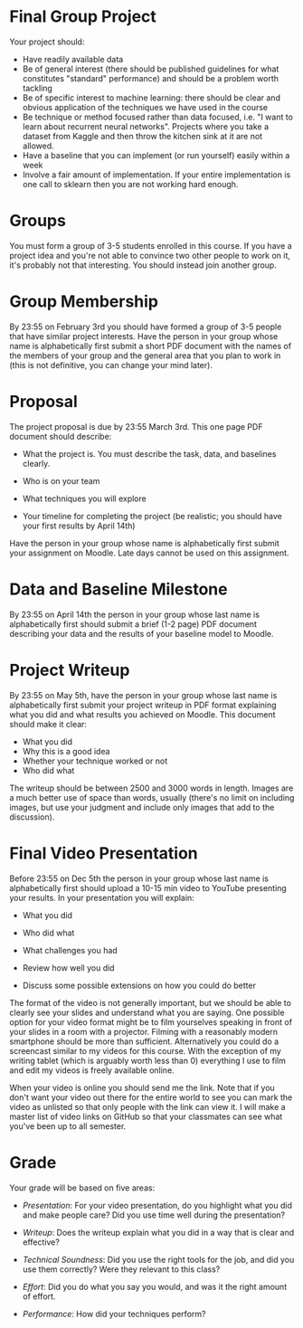 Final Group Project 
==================

Your project should: 

* Have readily available data
* Be of general interest (there should be published guidelines for what constitutes "standard" performance) and should be a problem worth tackling
* Be of specific interest to machine learning: there should be clear and obvious application of the techniques we have used in the course
* Be technique or method focused rather than data focused, i.e. "I want to learn about recurrent neural networks".  Projects where you take a dataset from Kaggle and then throw the kitchen sink at it are not allowed. 
* Have a baseline that you can implement (or run yourself) easily within a week
* Involve a fair amount of implementation.  If your entire implementation is one call to sklearn then you are not working hard enough. 

Groups
==================

You must form a group of 3-5 students enrolled in this course.  If you have a project idea and you're not able to convince two other people to work on it, it's probably not that interesting.  You should instead join another group.  

Group Membership 
==================
By 23:55 on February 3rd you should have formed a group of 3-5 people that have similar project interests.  Have the person in your group whose name is alphabetically first submit a short PDF document with the names of the members of your group and the general area that you plan to work in (this is not definitive, you can change your mind later). 

Proposal
==================

The project proposal is due by 23:55 March 3rd.  This one page PDF document
should describe:

* What the project is. You must describe the task, data, and baselines clearly.

* Who is on your team

* What techniques you will explore 

* Your timeline for completing the project (be realistic; you should
  have your first results by April 14th)

Have the person in your group whose name is alphabetically first
submit your assignment on Moodle.  Late days cannot be used on this
assignment. 

Data and Baseline Milestone 
============================

By 23:55 on April 14th the person in your group whose last name is alphabetically first should submit a brief (1-2 page) PDF document  describing your data and the results of your baseline model to Moodle. 

Project Writeup
======================

By 23:55 on May 5th, have the person in your group whose last name is alphabetically first submit your project writeup in PDF format  explaining what you did and what results you achieved on Moodle.  This document should make it clear:

* What you did
* Why this is a good idea
* Whether your technique worked or not
* Who did what

The writeup should be between 2500 and 3000 words in length. 
Images are a much better use of space than words, usually (there's no
limit on including images, but use your judgment and include only 
images that add to the discussion).

Final Video Presentation
========================

Before 23:55 on Dec 5th the person in your group whose last name is alphabetically first should upload a 10-15 min video to YouTube presenting your results.  In your presentation you will explain: 

* What you did

* Who did what

* What challenges you had

* Review how well you did 

* Discuss some possible extensions on how you could do better  

The format of the video is not generally important, but we should 
be able to clearly see your slides and understand what you are saying. 
One possible option for your video format might be to film yourselves speaking
in front of your slides in a room with a projector.  Filming with a 
reasonably modern smartphone should be more than sufficient.   Alternatively 
you could do a screencast similar to my videos for this course.  With the 
exception of my writing tablet (which is arguably worth less than 0) everything
I use to film and edit my videos is freely available online. 

When your video is online you should send me the link.  Note that if you don't want your video out there for the entire world to see you can mark the video as unlisted so that only people with the link can view it.  I will make a master list of video links on GitHub so that your classmates can see what you've been up to all semester. 


Grade
======================

Your grade will be based on five areas:

* _Presentation_: For your video presentation, do you highlight what you did and make people care?  Did you use time well during the presentation?

* _Writeup_: Does the writeup explain what you did in a way that is clear and effective?

* _Technical Soundness_: Did you use the right tools for the job, and did you use them correctly?  Were they relevant to this class?

* _Effort_: Did you do what you say you would, and was it the right amount of effort.

* _Performance_: How did your techniques perform?
